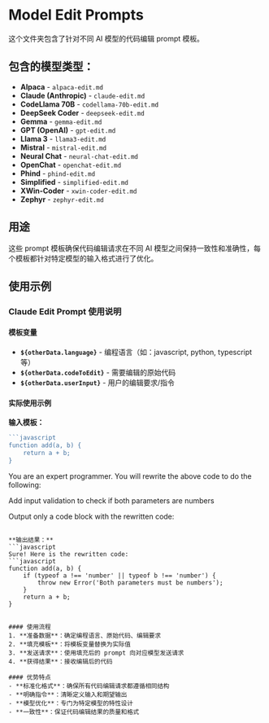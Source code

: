 # Model Edit Prompts

这个文件夹包含了针对不同 AI 模型的代码编辑 prompt 模板。

## 包含的模型类型：

- **Alpaca** - `alpaca-edit.md`
- **Claude (Anthropic)** - `claude-edit.md`
- **CodeLlama 70B** - `codellama-70b-edit.md`
- **DeepSeek Coder** - `deepseek-edit.md`
- **Gemma** - `gemma-edit.md`
- **GPT (OpenAI)** - `gpt-edit.md`
- **Llama 3** - `llama3-edit.md`
- **Mistral** - `mistral-edit.md`
- **Neural Chat** - `neural-chat-edit.md`
- **OpenChat** - `openchat-edit.md`
- **Phind** - `phind-edit.md`
- **Simplified** - `simplified-edit.md`
- **XWin-Coder** - `xwin-coder-edit.md`
- **Zephyr** - `zephyr-edit.md`

## 用途

这些 prompt 模板确保代码编辑请求在不同 AI 模型之间保持一致性和准确性，每个模板都针对特定模型的输入格式进行了优化。

## 使用示例

### Claude Edit Prompt 使用说明

#### 模板变量
- **`${otherData.language}`** - 编程语言（如：javascript, python, typescript 等）
- **`${otherData.codeToEdit}`** - 需要编辑的原始代码
- **`${otherData.userInput}`** - 用户的编辑要求/指令

#### 实际使用示例

**输入模板：**
```javascript
```javascript
function add(a, b) {
    return a + b;
}
```

You are an expert programmer. You will rewrite the above code to do the following:

Add input validation to check if both parameters are numbers

Output only a code block with the rewritten code:
```

**输出结果：**
```javascript
Sure! Here is the rewritten code:
```javascript
function add(a, b) {
    if (typeof a !== 'number' || typeof b !== 'number') {
        throw new Error('Both parameters must be numbers');
    }
    return a + b;
}
```
```

#### 使用流程
1. **准备数据**：确定编程语言、原始代码、编辑要求
2. **填充模板**：将模板变量替换为实际值
3. **发送请求**：使用填充后的 prompt 向对应模型发送请求
4. **获得结果**：接收编辑后的代码

#### 优势特点
- **标准化格式**：确保所有代码编辑请求都遵循相同结构
- **明确指令**：清晰定义输入和期望输出
- **模型优化**：专门为特定模型的特性设计
- **一致性**：保证代码编辑结果的质量和格式 